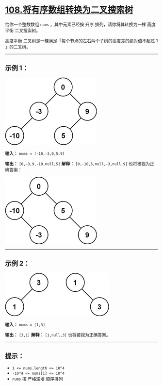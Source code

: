 # [108.将有序数组转换为二叉搜索树](https://leetcode.cn/problems/convert-sorted-array-to-binary-search-tree/description)

给你一个整数数组 `nums` ，其中元素已经按 升序 排列，请你将其转换为一棵 高度平衡 二叉搜索树。

高度平衡 二叉树是一棵满足「每个节点的左右两个子树的高度差的绝对值不超过 1 」的二叉树。

---

## 示例 1：

![示例1](../images/108.将有序数组转换为二叉搜索树1.jpg)

**输入：** `nums = [-10,-3,0,5,9]`

**输出：** `[0,-3,9,-10,null,5]`
**解释：** `[0,-10,5,null,-3,null,9]` 也将被视为正确答案：

![示例1](../images/108.将有序数组转换为二叉搜索树2.jpg)

---

## 示例 2：

![示例2](../images/108.将有序数组转换为二叉搜索树3.jpg)

**输入：** `nums = [1,3]`

**输出：** `[3,1]`
**解释：** `[1,null,3]` 也将被视为正确答案。

---

## 提示：

- `1 <= nums.length <= 10^4`
- `-10^4 <= nums[i] <= 10^4`
- `nums` 按 严格递增 顺序排列 